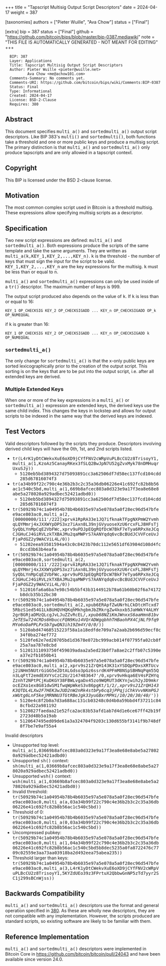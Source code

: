 
+++
title = "Tapscript Multisig Output Script Descriptors"
date = 2024-04-17
weight = 387

[taxonomies]
authors = ["Pieter Wuille", "Ava Chow"]
status = ["Final"]

[extra]
bip = 387
status = ["Final"]
github = "https://github.com/bitcoin/bips/blob/master/bip-0387.mediawiki"
note = "THIS FILE IS AUTOMATICALLY GENERATED - NOT MEANT FOR EDITING"
+++

```
  BIP: 387
  Layer: Applications
  Title: Tapscript Multisig Output Script Descriptors
  Author: Pieter Wuille <pieter@wuille.net>
          Ava Chow <me@achow101.com>
  Comments-Summary: No comments yet.
  Comments-URI: https://github.com/bitcoin/bips/wiki/Comments:BIP-0387
  Status: Final
  Type: Informational
  Created: 2024-04-17
  License: BSD-2-Clause
  Requires: 380
```

<h2>Abstract</h2>


This document specifies <tt>multi_a()</tt> and <tt>sortedmulti_a()</tt> output script descriptors.
Like BIP 383's <tt>multi()</tt> and <tt>sortedmulti()</tt>, both functions take a threshold and one
or more public keys and produce a multisig script. The primary distinction is that <tt>multi_a()</tt>
and <tt>sortedmulti_a()</tt> only produce tapscripts and are only allowed in a tapscript context.

<h2>Copyright</h2>


This BIP is licensed under the BSD 2-clause license.

<h2>Motivation</h2>


The most common complex script used in Bitcoin is a threshold multisig.
These expressions allow specifying multisig scripts as a descriptor.

<h2>Specification</h2>


Two new script expressions are defined: <tt>multi_a()</tt> and <tt>sortedmulti_a()</tt>.
Both expressions produce the scripts of the same template and take the same arguments.
They are written as <tt>multi_a(k,KEY_1,KEY_2,...,KEY_n)</tt>.
<tt>k</tt> is the threshold - the number of keys that must sign the input for the script to be valid.
<tt>KEY_1,KEY_2,...,KEY_n</tt> are the key expressions for the multisig. <tt>k</tt> must be less than or equal to <tt>n</tt>.

<tt>multi_a()</tt> and <tt>sortedmulti_a()</tt> expressions can only be used inside of a <tt>tr()</tt> descriptor.
The maximum number of keys is 999.

The output script produced also depends on the value of <tt>k</tt>. If <tt>k</tt> is less than or equal to 16:
```
KEY_1 OP_CHECKSIG KEY_2 OP_CHECKSIGADD ... KEY_n OP_CHECKSIGADD OP_k OP_NUMEQUAL
```

if <tt>k</tt> is greater than 16:
```
KEY_1 OP_CHECKSIG KEY_2 OP_CHECKSIGADD ... KEY_n OP_CHECKSIGADD k OP_NUMEQUAL
```

<h3><tt>sortedmulti_a()</tt></h3>


The only change for <tt>sortedmulti_a()</tt> is that the x-only public keys are sorted lexicographically prior to the creation of the output script.
This sorting is on the keys that are to be put into the output script, i.e. after all extended keys are derived.

<h3>Multiple Extended Keys</tt></h3>


When one or more of the key expressions in a <tt>multi_a()</tt> or <tt>sortedmulti_a()</tt> expression are extended keys, the derived keys use the same child index.
This changes the keys in lockstep and allows for output scripts to be indexed in the same way that the derived keys are indexed.

<h2>Test Vectors</h2>


Valid descriptors followed by the scripts they produce. Descriptors involving derived child keys will have the 0th, 1st, and 2nd scripts listed.

*  <tt>tr(L4rK1yDtCWekvXuE6oXD9jCYfFNV2cWRpVuPLBcCU2z8TrisoyY1,multi_a(1,KzoAz5CanayRKex3fSLQ2BwJpN7U52gZvxMyk78nDMHuqrUxuSJy))</tt>
    *  <tt>5120eb5bd3894327d75093891cc3a62506df7d58ec137fcd104cdd285d67816074f3</tt>
*  <tt>tr(a34b99f22c790c4e36b2b3c2c35a36db06226e41c692fc82b8b56ac1c540c5bd,multi_a(1,669b8afcec803a0d323e9a17f3ea8e68e8abe5a278020a929adbec52421adbd0))</tt>
    *  <tt>5120eb5bd3894327d75093891cc3a62506df7d58ec137fcd104cdd285d67816074f3</tt>
*  <tt>tr(50929b74c1a04954b78b4b6035e97a5e078a5a0f28ec96d547bfee9ace803ac0,multi_a(2,[00000000/111'/222]xprvA1RpRA33e1JQ7ifknakTFpgNXPmW2YvmhqLQYMmrj4xJXXWYpDPS3xz7iAxn8L39njGVyuoseXzU6rcxFLJ8HFsTjSyQbLYnMpCqE2VbFWc,xprv9uPDJpEQgRQfDcW7BkF7eTya6RPxXeJCqCJGHuCJ4GiRVLzkTXBAJMu2qaMWPrS7AANYqdq6vcBcBUdJCVVFceUvJFjaPdGZ2y9WACViL4L/0))</tt>
    *  <tt>51202eea93581594a43c0c8423b70dc112e5651df63984d108d4fc8ccd3b63b4eafa</tt>
*  <tt>tr(50929b74c1a04954b78b4b6035e97a5e078a5a0f28ec96d547bfee9ace803ac0,sortedmulti_a(2,[00000000/111'/222]xprvA1RpRA33e1JQ7ifknakTFpgNXPmW2YvmhqLQYMmrj4xJXXWYpDPS3xz7iAxn8L39njGVyuoseXzU6rcxFLJ8HFsTjSyQbLYnMpCqE2VbFWc,xprv9uPDJpEQgRQfDcW7BkF7eTya6RPxXeJCqCJGHuCJ4GiRVLzkTXBAJMu2qaMWPrS7AANYqdq6vcBcBUdJCVVFceUvJFjaPdGZ2y9WACViL4L/0))</tt>
    *  <tt>512016fa6a6ba7e98c54b5bf43b3144912b78a61b60b02f6a74172b8dcb35b12bc30</tt>
*  <tt>tr(50929b74c1a04954b78b4b6035e97a5e078a5a0f28ec96d547bfee9ace803ac0,sortedmulti_a(2,xpub6ERApfZwUNrhLCkDtcHTcxd75RbzS1ed54G1LkBUHQVHQKqhMkhgbmJbZRkrgZw4koxb5JaHWkY4ALHY2grBGRjaDMzQLcgJvLJuZZvRcEL/*,xpub68NZiKmJWnxxS6aaHmn81bvJeTESw724CRDs6HbuccFQN9Ku14VQrADWgqbhhTHBaohPX4CjNLf9fq9MYo6oDaPPLPxSb7gwQN3ih19Zm4Y/0/0/*))</tt>
    *  <tt>5120abd47468515223f58a1a18edfde709a7a2aab2b696d59ecf8c34f0ba274ef772</tt>
    *  <tt>5120fe62e7ed20705bd1d3678e072bc999acb014f07795fa02cb8f25a7aa787e8cbd</tt>
    *  <tt>51201311093750f459039adaa2a5ed23b0f7a8ae2c2ffb07c5390ea37e2fb1050b41</tt>
*  <tt>tr(50929b74c1a04954b78b4b6035e97a5e078a5a0f28ec96d547bfee9ace803ac0,multi_a(2,xprv9s21ZrQH143K31xYSDQpPDxsXRTUcvj2iNHm5NUtrGiGG5e2DtALGdso3pGz6ssrdK4PFmM8NSpSBHNqPqm55Qn3LqFtT2emdEXVYsCzC2U/2147483647'/0,xprv9vHkqa6EV4sPZHYqZznhT2NPtPCjKuDKGY38FBWLvgaDx45zo9WQRUT3dKYnjwih2yJD9mkrocEZXo1ex8G81dwSM1fwqWpWkeS3v86pgKt/1/2/*,xprv9s21ZrQH143K3QTDL4LXw2F7HEK3wJUD2nW2nRk4stbPy6cq3jPPqjiChkVvvNKmPGJxWUtg6LnF5kejMRNNU3TGtRBeJgk33yuGBxrMPHi/10/20/30/40/*'))</tt>
    *  <tt>5120e4c8f2b0a7d3a688ac131cb03248c0d4b0a59bbd4f37211c848cfbd22a981192</tt>
    *  <tt>5120827faedaa21e52fca2ac83b53afd1ab7d4d1e6ce67ff42b19f2723d48b5a19ab</tt>
    *  <tt>5120647495ed09de61a3a324704f9203c130d655bf3141f9b748df8f7be7e9af55a4</tt>


Invalid descriptors

*  Unsupported top level: <tt>multi_a(1,03669b8afcec803a0d323e9a17f3ea8e68e8abe5a278020a929adbec52421adbd0)</tt>
*  Unsupported <tt>sh()</tt> context: <tt>sh(multi_a(1,03669b8afcec803a0d323e9a17f3ea8e68e8abe5a278020a929adbec52421adbd0))</tt>
*  Unsupported <tt>wsh()</tt> context: <tt>wsh(multi_a(1,03669b8afcec803a0d323e9a17f3ea8e68e8abe5a278020a929adbec52421adbd0))</tt>
*  Invalid threshold: <tt>tr(50929b74c1a04954b78b4b6035e97a5e078a5a0f28ec96d547bfee9ace803ac0,multi_a(a,03a34b99f22c790c4e36b2b3c2c35a36db06226e41c692fc82b8b56ac1c540c5bd))</tt>
*  Threshold of 0: <tt>tr(50929b74c1a04954b78b4b6035e97a5e078a5a0f28ec96d547bfee9ace803ac0,multi_a(0,03a34b99f22c790c4e36b2b3c2c35a36db06226e41c692fc82b8b56ac1c540c5bd))</tt>
*  Uncompressed pubkey: <tt>tr(50929b74c1a04954b78b4b6035e97a5e078a5a0f28ec96d547bfee9ace803ac0,multi_a(1,04a34b99f22c790c4e36b2b3c2c35a36db06226e41c692fc82b8b56ac1c540c5bd5b8dec5235a0fa8722476c7709c02559e3aa73aa03918ba2d492eea75abea235))</tt>
*  Threshold larger than keys: <tt>tr(50929b74c1a04954b78b4b6035e97a5e078a5a0f28ec96d547bfee9ace803ac0,multi_a(3,L4rK1yDtCWekvXuE6oXD9jCYfFNV2cWRpVuPLBcCU2z8TrisoyY1,5KYZdUEo39z3FPrtuX2QbbwGnNP5zTd7yyr2SC1j299sBCnWjss))</tt>


<h2>Backwards Compatibility</h2>


<tt>multi_a()</tt> and <tt>sortedmulti_a()</tt> descriptors use the format and general operation specified in <a href="/380" target="_blank">380</a>.
As these are wholly new descriptors, they are not compatible with any implementation.
However, the scripts produced are standard scripts, so existing software are likely to be familiar with them.

<h2>Reference Implementation</h2>


<tt>multi_a()</tt> and <tt>sortedmulti_a()</tt> descriptors were implemented in Bitcoin Core in https://github.com/bitcoin/bitcoin/pull/24043 and have been available since version 24.0.

